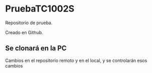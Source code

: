 # PruebaTC1002S

Repositorio de prueba.

Creado en Github.

## Se clonará en la PC

Cambios en el repositorio remoto y en el local, y se controlarán esos cambios
